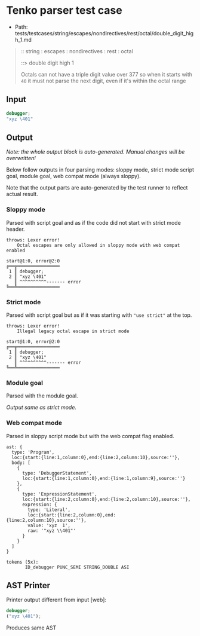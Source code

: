 # Tenko parser test case

- Path: tests/testcases/string/escapes/nondirectives/rest/octal/double_digit_high_1.md

> :: string : escapes : nondirectives : rest : octal
>
> ::> double digit high 1
>
> Octals can not have a triple digit value over 377 so when it starts with `40` it must not parse the next digit, even if it's within the octal range

## Input

`````js
debugger;
"xyz \401"
`````

## Output

_Note: the whole output block is auto-generated. Manual changes will be overwritten!_

Below follow outputs in four parsing modes: sloppy mode, strict mode script goal, module goal, web compat mode (always sloppy).

Note that the output parts are auto-generated by the test runner to reflect actual result.

### Sloppy mode

Parsed with script goal and as if the code did not start with strict mode header.

`````
throws: Lexer error!
    Octal escapes are only allowed in sloppy mode with web compat enabled

start@1:0, error@2:0
╔══╦════════════════
 1 ║ debugger;
 2 ║ "xyz \401"
   ║ ^^^^^^^^^^------- error
╚══╩════════════════

`````

### Strict mode

Parsed with script goal but as if it was starting with `"use strict"` at the top.

`````
throws: Lexer error!
    Illegal legacy octal escape in strict mode

start@1:0, error@2:0
╔══╦════════════════
 1 ║ debugger;
 2 ║ "xyz \401"
   ║ ^^^^^^^^^^------- error
╚══╩════════════════

`````


### Module goal

Parsed with the module goal.

_Output same as strict mode._

### Web compat mode

Parsed in sloppy script mode but with the web compat flag enabled.

`````
ast: {
  type: 'Program',
  loc:{start:{line:1,column:0},end:{line:2,column:10},source:''},
  body: [
    {
      type: 'DebuggerStatement',
      loc:{start:{line:1,column:0},end:{line:1,column:9},source:''}
    },
    {
      type: 'ExpressionStatement',
      loc:{start:{line:2,column:0},end:{line:2,column:10},source:''},
      expression: {
        type: 'Literal',
        loc:{start:{line:2,column:0},end:{line:2,column:10},source:''},
        value: 'xyz  1',
        raw: '"xyz \\401"'
      }
    }
  ]
}

tokens (5x):
       ID_debugger PUNC_SEMI STRING_DOUBLE ASI
`````


## AST Printer

Printer output different from input [web]:

````js
debugger;
("xyz \401");
````

Produces same AST
